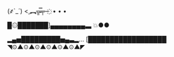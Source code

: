 (҂`_´)
<,︻╦̵̵̿╤─ ҉ • • •

█۞███████]▄▄▄▄▄▄▄▄▃ 💥●●

▂▄▅█████████▅▄▃▂…
[██████████████████
◥⊙▲⊙▲⊙▲⊙▲⊙▲⊙▲◤
